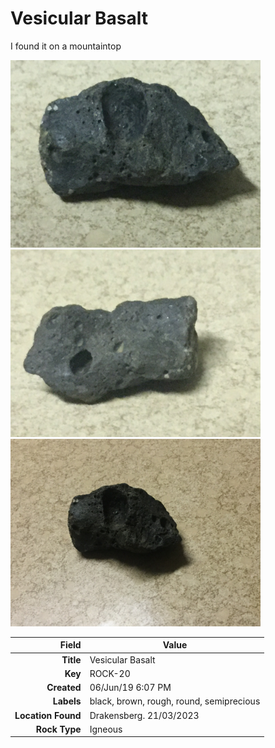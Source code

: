 # Vesicular Basalt
I found it on a mountaintop


<img height="300px" src="10028.jpg"/>
<img height="300px" src="10029.jpg"/>
<img height="300px" src="10030.jpg"/>

|       Field | Value                   |
|------------:|-------------------------|
|   **Title** | Vesicular Basalt |
|     **Key** | ROCK-20 |
| **Created** | 06/Jun/19 6:07 PM |
| **Labels** | black, brown, rough, round, semiprecious |
| **Location Found** | Drakensberg. 21/03/2023 |
| **Rock Type** | Igneous |

        